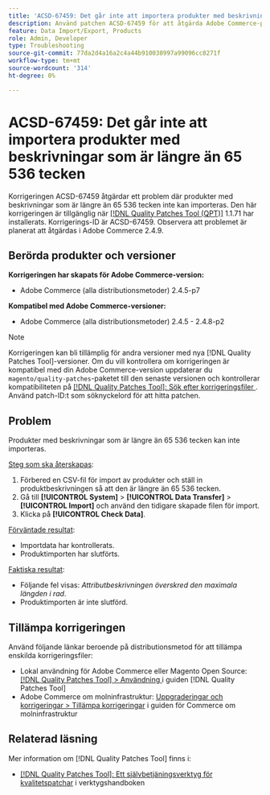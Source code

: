 ```yaml
---
title: 'ACSD-67459: Det går inte att importera produkter med beskrivningar som är längre än 65 536 tecken'
description: Använd patchen ACSD-67459 för att åtgärda Adobe Commerce-problemet där produkter med beskrivningar som är längre än 65 536 tecken inte kan importeras.
feature: Data Import/Export, Products
role: Admin, Developer
type: Troubleshooting
source-git-commit: 77da2d4a16a2c4a44b910038997a99096cc8271f
workflow-type: tm+mt
source-wordcount: '314'
ht-degree: 0%

---
```



# ACSD-67459: Det går inte att importera produkter med beskrivningar som är längre än 65 536 tecken

Korrigeringen ACSD-67459 åtgärdar ett problem där produkter med beskrivningar som är längre än 65 536 tecken inte kan importeras. Den här korrigeringen är tillgänglig när [[!DNL Quality Patches Tool (QPT)]](/help/tools/quality-patches-tool/quality-patches-tool-to-self-serve-quality-patches.md) 1.1.71 har installerats. Korrigerings-ID är ACSD-67459. Observera att problemet är planerat att åtgärdas i Adobe Commerce 2.4.9.

## Berörda produkter och versioner

**Korrigeringen har skapats för Adobe Commerce-version:**

* Adobe Commerce (alla distributionsmetoder) 2.4.5-p7

**Kompatibel med Adobe Commerce-versioner:**

* Adobe Commerce (alla distributionsmetoder) 2.4.5 - 2.4.8-p2

>[!NOTE]
>
>Korrigeringen kan bli tillämplig för andra versioner med nya [!DNL Quality Patches Tool]-versioner. Om du vill kontrollera om korrigeringen är kompatibel med din Adobe Commerce-version uppdaterar du `magento/quality-patches`-paketet till den senaste versionen och kontrollerar kompatibiliteten på [[!DNL Quality Patches Tool]: Sök efter korrigeringsfiler ](https://experienceleague.adobe.com/tools/commerce-quality-patches/index.html). Använd patch-ID:t som söknyckelord för att hitta patchen.

## Problem

Produkter med beskrivningar som är längre än 65 536 tecken kan inte importeras.

<u>Steg som ska återskapas</u>:

1. Förbered en CSV-fil för import av produkter och ställ in produktbeskrivningen så att den är längre än 65 536 tecken.
1. Gå till **[!UICONTROL System]** > **[!UICONTROL Data Transfer]** > **[!UICONTROL Import]** och använd den tidigare skapade filen för import.
1. Klicka på **[!UICONTROL Check Data]**.

<u>Förväntade resultat</u>:

* Importdata har kontrollerats.
* Produktimporten har slutförts.

<u>Faktiska resultat</u>:

* Följande fel visas: *Attributbeskrivningen överskred den maximala längden i rad*.
* Produktimporten är inte slutförd.

## Tillämpa korrigeringen

Använd följande länkar beroende på distributionsmetod för att tillämpa enskilda korrigeringsfiler:

* Lokal användning för Adobe Commerce eller Magento Open Source: [[!DNL Quality Patches Tool] > Användning ](/help/tools/quality-patches-tool/usage.md) i guiden [!DNL Quality Patches Tool]
* Adobe Commerce om molninfrastruktur: [Uppgraderingar och korrigeringar > Tillämpa korrigeringar](https://experienceleague.adobe.com/docs/commerce-cloud-service/user-guide/develop/upgrade/apply-patches.html) i guiden för Commerce om molninfrastruktur

## Relaterad läsning

Mer information om [!DNL Quality Patches Tool] finns i:

* [[!DNL Quality Patches Tool]: Ett självbetjäningsverktyg för kvalitetspatchar](/help/tools/quality-patches-tool/quality-patches-tool-to-self-serve-quality-patches.md) i verktygshandboken
